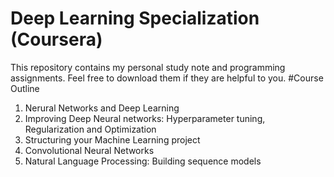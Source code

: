 # Deep Learning Specialization (Coursera)
This repository contains my personal study note and programming assignments. Feel free to download them if they are helpful to you.
#Course Outline
1. Nerural Networks and Deep Learning
2. Improving Deep Neural networks: Hyperparameter tuning, Regularization and Optimization
3. Structuring your Machine Learning project
4. Convolutional Neural Networks
5. Natural Language Processing: Building sequence models
